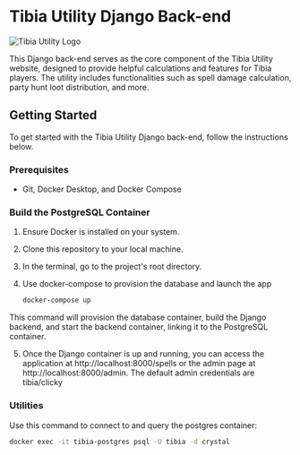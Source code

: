 # Tibia Utility Django Back-end

![Tibia Utility Logo](logo.png)

This Django back-end serves as the core component of the Tibia Utility website, designed to provide helpful calculations and features for Tibia players. The utility includes functionalities such as spell damage calculation, party hunt loot distribution, and more.

## Getting Started

To get started with the Tibia Utility Django back-end, follow the instructions below.

### Prerequisites

- Git, Docker Desktop, and Docker Compose

### Build the PostgreSQL Container

1. Ensure Docker is installed on your system.

2. Clone this repository to your local machine.

3. In the terminal, go to the project's root directory.

4. Use docker-compose to provision the database and launch the app

   ```bash
   docker-compose up
   ```
   
This command will provision the database container, build the Django backend, and start the backend container, linking it to the PostgreSQL container.

5. Once the Django container is up and running, you can access the application at http://localhost:8000/spells
   or the admin page at http://localhost:8000/admin. The default admin credentials are tibia/clicky


### Utilities
Use this command to connect to and query the postgres container:

   ```bash
   docker exec -it tibia-postgres psql -U tibia -d crystal 
   ```
